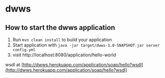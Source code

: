 # dwws

How to start the dwws application
---

1. Run `mvn clean install` to build your application
2. Start application with `java -jar target/dwws-1.0-SNAPSHOT.jar server config.yml`
3. visit http://localhost:8080/application/hello-world

wsdl at [http://dwws.herokuapp.com/application/soap/hello?wsdl](http://dwws.herokuapp.com/application/soap/hello?wsdl)
